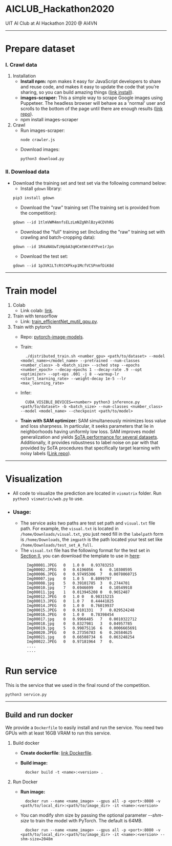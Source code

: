 # AICLUB_Hackathon2020

UIT AI Club at AI Hackathon 2020 @ AI4VN

---

# Prepare dataset
### I. Crawl data
1. Installation
    - **Install npm:** npm makes it easy for JavaScript developers to share and reuse code, and makes it easy to update the code that you’re sharing, so you can build amazing things ([link install](https://www.npmjs.com/get-npm)).  
    - **images-scraper:** This a simple way to scrape Google images using Puppeteer. The headless browser will behave as a 'normal' user and scrolls to the bottom of the page until there are enough results ([link repo](https://github.com/pevers/images-scraper)).  
    - npm install images-scraper  
2. Crawl
    - Run images-scraper:
        ```
        node crawler.js
        ```
    - Download images:
        ```
        python3 download.py
        ```
### II. Download data 
- Download the training set and test set via the following command below:      
  - Install ```gdown``` library:  
  ```
  pip3 install gdown
  ```
  - Download the "raw" training set (The training set is provided from the competition):
  ```
  gdown --id 1tlmVWM4mnfsELzLmNZgNhlBzy4CDVhRG
  ```
  - Download the "full" training set (Including the "raw" training set with crawling and batch-cropping data):
  ```
  gdown --id 1R4aN4UwTzHpbA3qHCmtWnt4YPve1rJpn
  ```
  - Download the test set: 
  ```
  gdown --id 1p3VK1LTcRtCKPkxp1McfVCSPnmfDiK8d
  ```

---
# Train model
1. Colab
    - Link colab: [link](https://github.com/anhquan075/AI_Hackathon2020/blob/master/src/train_model/train_model.ipynb).  
2. Train with tensorflow
    - Link: [train_efficientNet_mutil_gpu.py](https://github.com/anhquan075/AI_Hackathon2020/blob/master/src/train_model/train_efficientNet_mutil_gpu.py).
3. Train with pytorch
    - Repo: [pytorch-image-models](https://github.com/rwightman/pytorch-image-models).
    - Train:
    
            ./distributed_train.sh <number_gpu> <path/to/dataset> --model <model_name></model_name> --pretrained --num-classes <number_class> -b <batch_size> --sched step --epochs <number_epoch> --decay-epochs 1 --decay-rate .9 --opt <optimizer> --opt-eps .001 -j 8 --warmup-lr <start_learning_rate> --weight-decay 1e-5 --lr <max_learning_rate>
    - Infer:

            CUDA_VISIBLE_DEVICES=<number> python3 inference.py <path/to/dataset> -b <batch_size> --num-classes <number_class> --model <model_name> --checkpoint <path/to/model>
    - **Train with SAM optimizer:** SAM simultaneously minimizes loss value and loss sharpness. In particular, it seeks parameters that lie in neighborhoods having uniformly low loss. SAM improves model generalization and yields [SoTA performance for several datasets](https://arxiv.org/pdf/2010.01412v1.pdf). Additionally, it provides robustness to label noise on par with that provided by SoTA procedures that specifically target learning with noisy labels ([Link repo](https://github.com/davda54/sam)).

---
# Visualization 
- All code to visualize the prediction are located in ```vismatrix``` folder. Run ```python3 vismatrix/web.py``` to use.
- ### Usage:
  - The service asks two paths are test set path and ```visual.txt``` file path. For example, the ```visual.txt``` is located in ```/home/Downloads/visual.txt```, you just need fill in the ```labelpath``` form is ```/home/Downloads```, the ```imgpath``` is the path located your test set like ```/home/Downloads/test_set_A_full```.
  - The ```visual.txt``` file has the following format for the test set in [Section II](#ii-download-data), you can download the template to use in [here](https://drive.google.com/file/d/16HhcDE-hDmHB8jJIsHHCNyxJ9wJt1dRC/view?usp=sharing):
  
  ```
        Img00001.JPEG	0	1.0	0	0.93783253
        Img00002.JPEG	0	0.6196056	6	0.10300595
        Img00006.JPEG	0	0.97495306	7	0.0078060715
        Img00007.jpg	0	1.0	5	0.8099797
        Img00008.jpg	5	0.39101785	3	0.2744701
        Img00010.jpg	7	0.6946699	4	0.10549918
        Img00011.jpg	1	0.013945208	0	0.9652487
        Img00012.JPEG	0	1.0	0	0.98315215
        Img00013.JPEG	0	1.0	7	0.44441825
        Img00014.JPEG	0	1.0	0	0.76019937
        Img00015.JPEG	0	0.9101331	7	0.029524248
        Img00016.JPEG	0	1.0	0	0.78398454
        Img00017.jpg	0	0.9966485	7	0.0010322712
        Img00018.jpg	0	0.8327981	3	0.04957785
        Img00019.jpg	5	0.99875116	6	0.0006665691
        Img00020.JPEG	0	0.27356783	6	0.26584625
        Img00021.jpg	0	0.66508734	6	0.063248254
        Img00022.JPEG	0	0.97181964	7	0.
        ....
        ....
  ```


# Run service
This is the service that we used in the final round of the competition. 
```
python3 service.py
```
---

## Build and run docker
We provide a ```Dockerfile``` to easily install and run the service. You need two GPUs with at least 16GB VRAM to run this service. 
1. Build docker
    - **Create dockerfile**: [link Dockerfile](https://github.com/anhquan075/AI_Hackathon2020/blob/master/Dockerfile).
    - **Build image:**

            docker build -t <name>:<version> .

2. Run Docker

    - **Run image:**

            docker run --name <name_image> --gpus all -p <port>:8080 -v <path/to/local_dir>:<path/to/image_dir> -it <name>:<version> 

    - You can modify shm size by passing the optional parameter *--shm-size* to train the model with PyTorch. The default is 64MB.

            docker run --name <name_image> --gpus all -p <port>:8080 -v <path/to/local_dir>:<path/to/image_dir> -it <name>:<version> --shm-size=2048m
